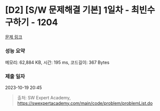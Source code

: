 # [D2] [S/W 문제해결 기본] 1일차 - 최빈수 구하기 - 1204 

[문제 링크](https://swexpertacademy.com/main/code/problem/problemDetail.do?contestProbId=AV13zo1KAAACFAYh) 

### 성능 요약

메모리: 62,884 KB, 시간: 195 ms, 코드길이: 367 Bytes

### 제출 일자

2023-10-19 20:45



> 출처: SW Expert Academy, https://swexpertacademy.com/main/code/problem/problemList.do